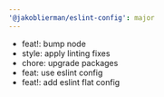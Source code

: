 ```yaml
---
'@jakoblierman/eslint-config': major
---
```


- feat!: bump node
- style: apply linting fixes
- chore: upgrade packages
- feat: use eslint config
- feat!: add eslint flat config
